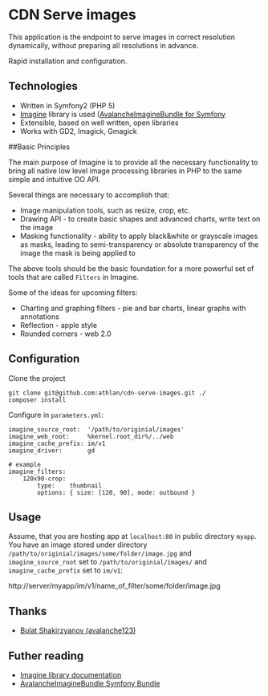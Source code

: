 # CDN Serve images

This application is the endpoint to serve images in correct resolution dynamically, without preparing all resolutions in advance.

Rapid installation and configuration.

## Technologies

* Written in Symfony2 (PHP 5)
* [Imagine](https://github.com/avalanche123/Imagine) library is used ([AvalancheImagineBundle for Symfony](https://github.com/avalanche123/AvalancheImagineBundle)
* Extensible, based on well written, open libraries
* Works with GD2, Imagick, Gmagick

##Basic Principles

The main purpose of Imagine is to provide all the necessary functionality to bring all native low level image processing libraries in PHP to the same simple and intuitive OO API.

Several things are necessary to accomplish that:

* Image manipulation tools, such as resize, crop, etc.
* Drawing API - to create basic shapes and advanced charts, write text on the image
* Masking functionality - ability to apply black&white or grayscale images as masks, leading to semi-transparency or absolute transparency of the image the mask is being applied to

The above tools should be the basic foundation for a more powerful set of tools that are called ``Filters`` in Imagine.

Some of the ideas for upcoming filters:

* Charting and graphing filters - pie and bar charts, linear graphs with annotations
* Reflection - apple style
* Rounded corners - web 2.0

## Configuration

Clone the project

```
git clone git@github.com:athlan/cdn-serve-images.git ./
composer install
```

Configure in `parameters.yml`:


```
imagine_source_root:  '/path/to/originial/images'
imagine_web_root:     %kernel.root_dir%/../web
imagine_cache_prefix: im/v1
imagine_driver:       gd

# example
imagine_filters:
    120x90-crop:
        type:    thumbnail
        options: { size: [120, 90], mode: outbound }
```

## Usage

Assume, that you are hosting app at `localhost:80` in public directory `myapp`. You have an image stored under directory `/path/to/originial/images/some/folder/image.jpg` and `imagine_source_root` set to `/path/to/originial/images/` and `imagine_cache_prefix` set to `im/v1`:

http://server/myapp/im/v1/name_of_filter/some/folder/image.jpg

## Thanks
* [Bulat Shakirzyanov (avalanche123)](https://github.com/avalanche123)

## Futher reading
* [Imagine library documentation](https://github.com/avalanche123/Imagine)
* [AvalancheImagineBundle Symfony Bundle](https://github.com/avalanche123/AvalancheImagineBundle)
